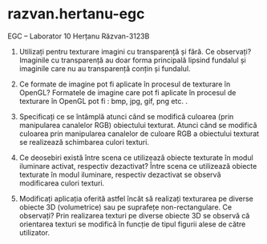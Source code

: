 # razvan.hertanu-egc
EGC – Laborator 10
Herțanu Răzvan-3123B

1.	Utilizați pentru texturare imagini cu transparență și fără. Ce observați? 
Imaginile cu transparență au doar forma principală lipsind fundalul și imaginile care nu au transparență conțin și fundalul.
2.	Ce formate de imagine pot fi aplicate în procesul de texturare în OpenGL? 
Formatele de imagine care pot fi aplicate în procesul de texturare în OpenGL pot fi : bmp, jpg, gif, png etc. .
3.	Specificați ce se întâmplă atunci când se modifică culoarea (prin manipularea canalelor RGB) obiectului texturat. 
Atunci când se modifică culoarea prin manipularea canalelor de culoare  RGB a obiectului texturat se realizează schimbarea culori texturi.
4.	Ce deosebiri există între scena ce utilizează obiecte texturate în modul iluminare activat, respectiv dezactivat?
         Între scena ce utilizează obiecte texturate în modul iluminare, respectiv dezactivat se observă modificarea culori texturi.

5.	Modificați aplicația oferită astfel încât să realizați texturarea pe diverse obiecte 3D (volumetrice) sau pe suprafețe non-rectangulare. Ce observați?
Prin realizarea texturi pe diverse obiecte 3D se observă că orientarea texturi se modifică în funcție de tipul figurii alese de către utilizator.

